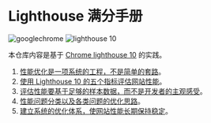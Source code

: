 # Lighthouse 满分手册

![googlechrome](https://img.shields.io/badge/Google_Chrome-4285F4?logo=googlechrome&labelColor=263238)
![lighthouse 10](https://img.shields.io/badge/Lighthouse_10-F44B21?logo=lighthouse&labelColor=263238)

本仓库内容是基于 [Chrome lighthouse 10](https://developer.chrome.com/docs/lighthouse/performance/performance-scoring?hl=zh-cn) 的实践。

1. [性能优化是一项系统的工程，不是简单的套路](./docs/reassessing-fe-performance-ptimization.md)。
2. [使用 Lighthouse 10 的五个指标评估网站性能](./docs/understanding-lighthouse-10-five-key-metrics.md)。
3. [评估性能要基于足够的样本数据，而不是开发者的主观感受](./docs/collecting-lighthouse-metrics-best-practices.md)。
4. [性能问题分类以及各类问题的优化思路](./docs/performance-issue-types-optimization-strategies.md)。
5. [建立系统的优化体系，使网站性能长期保持稳定]()。
